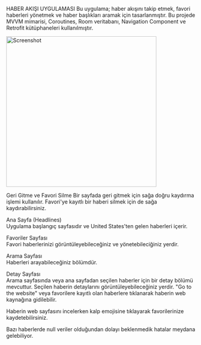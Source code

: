 HABER AKIŞI UYGULAMASI
Bu uygulama; haber akışını takip etmek, favori haberleri yönetmek ve haber başlıkları aramak için tasarlanmıştır.
Bu projede MVVM mimarisi, Coroutines, Room veritabanı, Navigation Component ve Retrofit kütüphaneleri kullanılmıştır.

<img src="https://github.com/AuroraDuke/NewsApp/assets/138529084/1adbecd8-d287-4c7c-9ba7-83217c7b7e6a" alt="Screenshot" width="400" height="auto">


Geri Gitme ve Favori Silme
Bir sayfada geri gitmek için sağa doğru kaydırma işlemi kullanılır. Favori'ye kayıtlı bir haberi silmek için de sağa kaydırabilirsiniz.


Ana Sayfa (Headlines)<br>
Uygulama başlangıç sayfasıdır ve United States'ten gelen haberleri içerir.



Favoriler Sayfası<br>
Favori haberlerinizi görüntüleyebileceğiniz ve yönetebileciğiniz  yerdir.


Arama Sayfası<br>
Haberleri arayabileceğiniz bölümdür.



Detay Sayfası<br>
Arama sayfasında veya ana sayfadan seçilen haberler için bir detay bölümü mevcuttur.
Seçilen haberin detaylarını görüntüleyebileceğiniz yerdir. 
"Go to the website" veya favorilere kayıtlı olan haberlere tıklanarak haberin web kaynağına gidilebilir.

Haberin web sayfasını incelerken kalp emojisine tıklayarak favorilerinize kaydetebilirsiniz.


Bazı haberlerde null veriler olduğundan dolayı beklenmedik hatalar meydana gelebiliyor.
